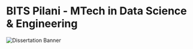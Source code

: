 # BITS Pilani - MTech in Data Science & Engineering
![Dissertation Banner](https://khuddam.in/wp-content/uploads/2019/03/1200px-BITS_Pilani-Logo.svg.png)
